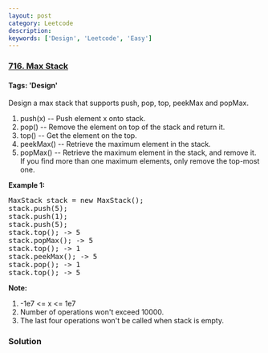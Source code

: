 ```yaml
---
layout: post
category: Leetcode
description: 
keywords: ['Design', 'Leetcode', 'Easy']
---
```

### [716. Max Stack](https://leetcode.com/problems/max-stack)

#### Tags: 'Design'

<div class="content__u3I1 question-content__JfgR"><div><p>Design a max stack that supports push, pop, top, peekMax and popMax.</p>
<p>
</p><ol>
<li>push(x) -- Push element x onto stack.</li>
<li>pop() -- Remove the element on top of the stack and return it.</li>
<li>top() -- Get the element on the top.</li>
<li>peekMax() -- Retrieve the maximum element in the stack.</li>
<li>popMax() -- Retrieve the maximum element in the stack, and remove it. If you find more than one maximum elements, only remove the top-most one.</li>
</ol>
<p></p>
<p><b>Example 1:</b><br/>
</p><pre>MaxStack stack = new MaxStack();
stack.push(5); 
stack.push(1);
stack.push(5);
stack.top(); -&gt; 5
stack.popMax(); -&gt; 5
stack.top(); -&gt; 1
stack.peekMax(); -&gt; 5
stack.pop(); -&gt; 1
stack.top(); -&gt; 5
</pre>
<p></p>
<p><b>Note:</b><br/>
</p><ol>
<li>-1e7 &lt;= x &lt;= 1e7</li>
<li>Number of operations won't exceed 10000.</li>
<li>The last four operations won't be called when stack is empty.</li>
</ol>
<p></p></div></div>

### Solution
